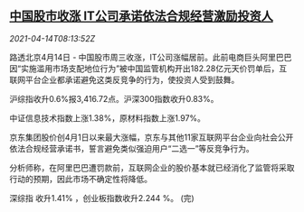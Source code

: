 <!--1618389062000-->
[中国股市收涨 IT公司承诺依法合规经营激励投资人](https://cn.reuters.com/article/china-stock-market-0414-idCNKBS2C10VK)
------

<div><i>2021-04-14T08:13:52Z</i></div><p>路透北京4月14日 - 中国股市周三收涨，IT公司涨幅居前。此前电商巨头阿里巴巴因“实施滥用市场支配地位行为”被中国监管机构开出182.28亿元天价罚单后，互联网平台企业都承诺避免这类反竞争的行为，使投资人受到鼓舞。</p><p>沪综指收升0.6%报3,416.72点。沪深300指数收升0.83%。</p><p>中证信息技术指数上涨1.38%，原材料指数上涨1.97%。</p><p>京东集团股价创4月1日以来最大涨幅，京东与其他11家互联网平台企业向社会公开依法合规经营承诺书，誓言避免类似强迫用户“二选一”等反竞争行为。</p><p>分析师称，在阿里巴巴遭罚款前，互联网企业的股价基本就已经消化了监管将采取行动的预期，因此市场不确定性将降低。</p><p>深综指 收升1.41% ，创业板指数收升2.244 %。 (完)</p>
